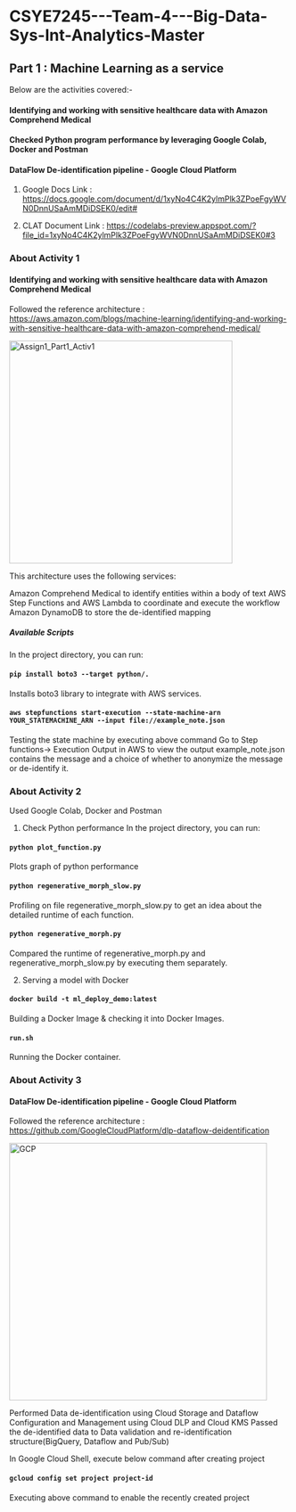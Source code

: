 # CSYE7245---Team-4---Big-Data-Sys-Int-Analytics-Master

## Part 1 : Machine Learning as a service

Below are the activities covered:-
#### Identifying and working with sensitive healthcare data with Amazon Comprehend Medical
#### Checked Python program performance by leveraging Google Colab, Docker and Postman
#### DataFlow De-identification pipeline - Google Cloud Platform

1. Google Docs Link : https://docs.google.com/document/d/1xyNo4C4K2ylmPlk3ZPoeFgyWVN0DnnUSaAmMDiDSEK0/edit#

2. CLAT Document Link : https://codelabs-preview.appspot.com/?file_id=1xyNo4C4K2ylmPlk3ZPoeFgyWVN0DnnUSaAmMDiDSEK0#3

### About Activity 1

#### Identifying and working with sensitive healthcare data with Amazon Comprehend Medical

Followed the reference architecture : https://aws.amazon.com/blogs/machine-learning/identifying-and-working-with-sensitive-healthcare-data-with-amazon-comprehend-medical/

<img width="400" alt="Assign1_Part1_Activ1" src="https://user-images.githubusercontent.com/57429405/104780884-7f050380-574f-11eb-9517-ea69d9dea4c9.PNG">

This architecture uses the following services:

Amazon Comprehend Medical to identify entities within a body of text
AWS Step Functions and AWS Lambda to coordinate and execute the workflow
Amazon DynamoDB to store the de-identified mapping 

##### Available Scripts

In the project directory, you can run:

#### `pip install boto3 --target python/.`
Installs boto3 library to integrate with AWS services.

#### `aws stepfunctions start-execution --state-machine-arn YOUR_STATEMACHINE_ARN --input file://example_note.json`
Testing the state machine by executing above command
Go to Step functions-> Execution Output in AWS to view the output
example_note.json contains the message and a choice of whether to anonymize the message or de-identify it.

### About Activity 2

Used Google Colab, Docker and Postman

1. Check Python performance
In the project directory, you can run:

#### `python plot_function.py`
Plots graph of python performance

#### `python regenerative_morph_slow.py`
Profiling on file regenerative_morph_slow.py to get an idea about the detailed runtime of each function.

#### `python regenerative_morph.py`
Compared the runtime of regenerative_morph.py and regenerative_morph_slow.py by executing them separately.

2. Serving a model with Docker

#### `docker build -t ml_deploy_demo:latest `
Building a Docker Image & checking it into Docker Images.

#### `run.sh`
Running the Docker container.

### About Activity 3

#### DataFlow De-identification pipeline - Google Cloud Platform

Followed the reference architecture : https://github.com/GoogleCloudPlatform/dlp-dataflow-deidentification

<img width="462" alt="GCP" src="https://user-images.githubusercontent.com/57429405/104781714-fb4c1680-5750-11eb-9677-b11f64698cf3.PNG">

Performed Data de-identification using Cloud Storage and Dataflow
Configuration and Management using Cloud DLP and Cloud KMS
Passed the de-identified data to Data validation and re-identification structure(BigQuery, Dataflow and Pub/Sub)

In Google Cloud Shell, execute below command after creating project

#### `gcloud config set project project-id`
Executing above command to enable the recently created project
